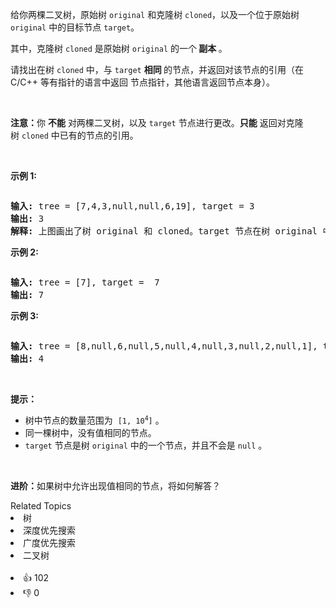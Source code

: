 <p>给你两棵二叉树，原始树 <code>original</code> 和克隆树 <code>cloned</code>，以及一个位于原始树 <code>original</code>&nbsp;中的目标节点&nbsp;<code>target</code>。</p>

<p>其中，克隆树 <code>cloned</code>&nbsp;是原始树 <code>original</code>&nbsp;的一个<strong> 副本 </strong>。</p>

<p>请找出在树&nbsp;<code>cloned</code>&nbsp;中，与&nbsp;<code>target</code>&nbsp;<strong>相同&nbsp;</strong>的节点，并返回对该节点的引用（在 C/C++ 等有指针的语言中返回 节点指针，其他语言返回节点本身）。</p>

<p>&nbsp;</p>

<p><strong>注意：</strong>你 <strong>不能</strong> 对两棵二叉树，以及 <code>target</code>&nbsp;节点进行更改。<strong>只能</strong> 返回对克隆树&nbsp;<code>cloned</code>&nbsp;中已有的节点的引用。</p>

<ul> 
</ul>

<p>&nbsp;</p>

<ul> 
</ul>

<p><strong>示例 1:</strong></p>

<p><img alt="" src="https://assets.leetcode.com/uploads/2020/02/21/e1.png" /></p>

<pre>
<strong>输入:</strong> tree = [7,4,3,null,null,6,19], target = 3
<strong>输出:</strong> 3
<strong>解释:</strong> 上图画出了树 original 和 cloned。target 节点在树 original 中，用绿色标记。答案是树 cloned 中的黄颜色的节点（其他示例类似）。</pre>

<p><strong>示例 2:</strong></p>

<p><img alt="" src="https://assets.leetcode.com/uploads/2020/02/21/e2.png" /></p>

<pre>
<strong>输入:</strong> tree = [7], target =  7
<strong>输出:</strong> 7
</pre>

<p><strong>示例 3:</strong></p>

<p><img alt="" src="https://assets.leetcode.com/uploads/2020/02/21/e3.png" /></p>

<pre>
<strong>输入:</strong> tree = [8,null,6,null,5,null,4,null,3,null,2,null,1], target = 4
<strong>输出:</strong> 4
</pre>

<p>&nbsp;</p>

<p><strong>提示：</strong></p>

<ul> 
 <li>树中节点的数量范围为
  <meta charset="UTF-8" />&nbsp;<code>[1, 10<sup>4</sup>]</code>&nbsp;。</li> 
 <li>同一棵树中，没有值相同的节点。</li> 
 <li><code>target</code>&nbsp;节点是树&nbsp;<code>original</code>&nbsp;中的一个节点，并且不会是&nbsp;<code>null</code>&nbsp;。</li> 
</ul>

<p>&nbsp;</p>

<p><strong>进阶：</strong>如果树中允许出现值相同的节点，将如何解答？</p>

<div><div>Related Topics</div><div><li>树</li><li>深度优先搜索</li><li>广度优先搜索</li><li>二叉树</li></div></div><br><div><li>👍 102</li><li>👎 0</li></div>